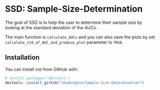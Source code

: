 # SSD: Sample-Size-Determination

The goal of SSD is to help the user to determine their sample size by looking at the standard deviation of the AUCs. 

The main function is `calculate_AUCs` and you can also save the plots by set `calculate_std_of_AUC_and_produce_plot` parameter to `TRUE`.


## Installation

You can install `SSD` from GitHub with:


``` r
# install.packages("devtools")
devtools::install_github("ShudongSun/Sample-Size-Determination")
```
<br>
